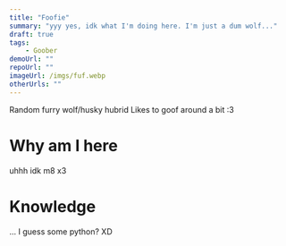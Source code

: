 ```yaml
---
title: "Foofie"
summary: "yyy yes, idk what I'm doing here. I'm just a dum wolf..."
draft: true
tags:
    - Goober
demoUrl: ""
repoUrl: ""
imageUrl: /imgs/fuf.webp
otherUrls: ""
---
```


Random furry wolf/husky hubrid
Likes to goof around a bit :3

# Why am I here
uhhh idk m8 x3

# Knowledge
... I guess some python? XD